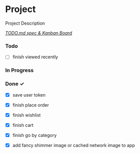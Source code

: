 # Project

Project Description

<em>[TODO.md spec & Kanban Board](https://bit.ly/3fCwKfM)</em>

### Todo

- [ ] finish viewed recently  

### In Progress


### Done ✓

- [x] save user token  
- [x] finish place order  
- [x] finish wishlist  
- [x] finish cart  
- [x] finish go by category  
- [x] add fancy shimmer image or cached network image to app  

